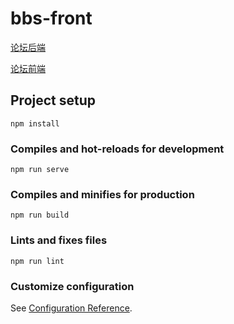 # bbs-front

[论坛后端](https://github.com/czmDeRepository/bbs-back)

[论坛前端](https://github.com/czmDeRepository/bbs-front)

## Project setup
```
npm install
```

### Compiles and hot-reloads for development
```
npm run serve
```

### Compiles and minifies for production
```
npm run build
```

### Lints and fixes files
```
npm run lint
```

### Customize configuration
See [Configuration Reference](https://cli.vuejs.org/config/).
